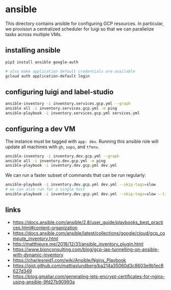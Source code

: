 # ansible

This directory contains ansible for configuring GCP resources.
In particular, we provision a centralized scheduler for luigi so that we can parallelize tasks across multiple VMs.

## installing ansible

```bash
pip3 install ansible google-auth

# also make application default credentials are available
gcloud auth application-default login
```

## configuring luigi and label-studio

```bash
ansible-inventory -i inventory.services.gcp.yml --graph
ansible all -i inventory.services.gcp.yml -m ping
ansible-playbook -i inventory.services.gcp.yml services.yml
```

## configuring a dev VM

The instance must be tagged with `app: dev`.
Running this ansible role will update all machines with `gh`, `sops`, and `tfenv`.

```bash
ansible-inventory -i inventory.dev.gcp.yml --graph
ansible all -i inventory.dev.gcp.yml -m ping
ansible-playbook -i inventory.dev.gcp.yml dev.yml
```

We can run a faster subset of commands that can be run regularly:

```bash
ansible-playbook -i inventory.dev.gcp.yml dev.yml --skip-tags=slow
# we can also run for a single host
ansible-playbook -i inventory.dev.gcp.yml dev.yml --skip-tags=slow --limit=birdclef-dev
```

## links

- https://docs.ansible.com/ansible/2.8/user_guide/playbooks_best_practices.html#content-organization
- https://docs.ansible.com/ansible/latest/collections/google/cloud/gcp_compute_inventory.html
- http://matthieure.me/2018/12/31/ansible_inventory_plugin.html
- https://www.bionconsulting.com/blog/gcp-iap-tunnelling-on-ansible-with-dynamic-inventory
- https://charlesreid1.com/wiki/Ansible/Nginx_Playbook
- https://gist.github.com/mattiaslundberg/ba214a35060d3c8603e9b1ec8627d349
- https://blog.gmaliar.com/generating-lets-encrypt-certificates-for-nginx-using-ansible-9fd27b90993a
